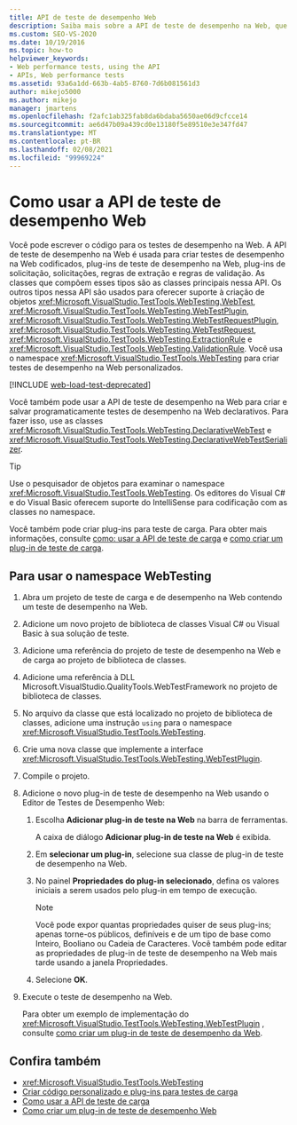 ```yaml
---
title: API de teste de desempenho Web
description: Saiba mais sobre a API de teste de desempenho na Web, que dá suporte a testes de desempenho da Web codificados, plug-ins de teste, plug-ins de solicitação, solicitações e regras de extração/validação.
ms.custom: SEO-VS-2020
ms.date: 10/19/2016
ms.topic: how-to
helpviewer_keywords:
- Web performance tests, using the API
- APIs, Web performance tests
ms.assetid: 93a6a1dd-663b-4ab5-8760-7d6b081561d3
author: mikejo5000
ms.author: mikejo
manager: jmartens
ms.openlocfilehash: f2afc1ab325fab8da6bdaba5650ae06d9cfcce14
ms.sourcegitcommit: ae6d47b09a439cd0e13180f5e89510e3e347fd47
ms.translationtype: MT
ms.contentlocale: pt-BR
ms.lasthandoff: 02/08/2021
ms.locfileid: "99969224"
---
```

# <a name="how-to-use-the-web-performance-test-api"></a>Como usar a API de teste de desempenho Web

Você pode escrever o código para os testes de desempenho na Web. A API de teste de desempenho na Web é usada para criar testes de desempenho na Web codificados, plug-ins de teste de desempenho na Web, plug-ins de solicitação, solicitações, regras de extração e regras de validação. As classes que compõem esses tipos são as classes principais nessa API. Os outros tipos nessa API são usados para oferecer suporte à criação de objetos <xref:Microsoft.VisualStudio.TestTools.WebTesting.WebTest>, <xref:Microsoft.VisualStudio.TestTools.WebTesting.WebTestPlugin>, <xref:Microsoft.VisualStudio.TestTools.WebTesting.WebTestRequestPlugin>, <xref:Microsoft.VisualStudio.TestTools.WebTesting.WebTestRequest>, <xref:Microsoft.VisualStudio.TestTools.WebTesting.ExtractionRule> e <xref:Microsoft.VisualStudio.TestTools.WebTesting.ValidationRule>. Você usa o namespace <xref:Microsoft.VisualStudio.TestTools.WebTesting> para criar testes de desempenho na Web personalizados.

[!INCLUDE [web-load-test-deprecated](includes/web-load-test-deprecated.md)]

Você também pode usar a API de teste de desempenho na Web para criar e salvar programaticamente testes de desempenho na Web declarativos. Para fazer isso, use as classes <xref:Microsoft.VisualStudio.TestTools.WebTesting.DeclarativeWebTest> e <xref:Microsoft.VisualStudio.TestTools.WebTesting.DeclarativeWebTestSerializer>.

> [!TIP]
> Use o pesquisador de objetos para examinar o namespace <xref:Microsoft.VisualStudio.TestTools.WebTesting>. Os editores do Visual C# e do Visual Basic oferecem suporte do IntelliSense para codificação com as classes no namespace.

Você também pode criar plug-ins para teste de carga. Para obter mais informações, consulte [como: usar a API de teste de carga](../test/how-to-use-the-load-test-api.md) e [como criar um plug-in de teste de carga](../test/how-to-create-a-load-test-plug-in.md).

## <a name="to-use-the-webtesting-namespace"></a>Para usar o namespace WebTesting

1. Abra um projeto de teste de carga e de desempenho na Web contendo um teste de desempenho na Web.

2. Adicione um novo projeto de biblioteca de classes Visual C# ou Visual Basic à sua solução de teste.

3. Adicione uma referência do projeto de teste de desempenho na Web e de carga ao projeto de biblioteca de classes.

4. Adicione uma referência à DLL Microsoft.VisualStudio.QualityTools.WebTestFramework no projeto de biblioteca de classes.

5. No arquivo da classe que está localizado no projeto de biblioteca de classes, adicione uma instrução `using` para o namespace <xref:Microsoft.VisualStudio.TestTools.WebTesting>.

6. Crie uma nova classe que implemente a interface <xref:Microsoft.VisualStudio.TestTools.WebTesting.WebTestPlugin>.

7. Compile o projeto.

8. Adicione o novo plug-in de teste de desempenho na Web usando o Editor de Testes de Desempenho Web:

    1. Escolha **Adicionar plug-in de teste na Web** na barra de ferramentas.

         A caixa de diálogo **Adicionar plug-in de teste na Web** é exibida.

    2. Em **selecionar um plug-in**, selecione sua classe de plug-in de teste de desempenho na Web.

    3. No painel **Propriedades do plug-in selecionado**, defina os valores iniciais a serem usados pelo plug-in em tempo de execução.

        > [!NOTE]
        > Você pode expor quantas propriedades quiser de seus plug-ins; apenas torne-os públicos, definíveis e de um tipo de base como Inteiro, Booliano ou Cadeia de Caracteres. Você também pode editar as propriedades de plug-in de teste de desempenho na Web mais tarde usando a janela Propriedades.

    4. Selecione **OK**.

9. Execute o teste de desempenho na Web.

     Para obter um exemplo de implementação do <xref:Microsoft.VisualStudio.TestTools.WebTesting.WebTestPlugin> , consulte [como criar um plug-in de teste de desempenho da Web](../test/how-to-create-a-web-performance-test-plug-in.md).

## <a name="see-also"></a>Confira também

- <xref:Microsoft.VisualStudio.TestTools.WebTesting>
- [Criar código personalizado e plug-ins para testes de carga](../test/create-custom-code-and-plug-ins-for-load-tests.md)
- [Como usar a API de teste de carga](../test/how-to-use-the-load-test-api.md)
- [Como criar um plug-in de teste de desempenho Web](../test/how-to-create-a-web-performance-test-plug-in.md)
